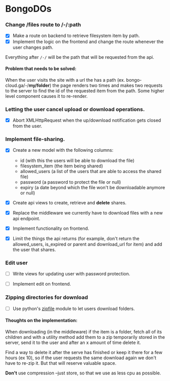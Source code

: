 # BongoDOs

### Change /files route to /-/:path

- [x] Make a route on backend to retrieve filesystem item by path.
- [x] Implement the logic on the frontend and change the route whenever the user changes path.

Everything after `/-/` will be the path that will be requested from the api.

#### Problem that needs to be solved:

When the user visits the site with a url the has a path (ex. bongo-cloud.ga/-/**my/folder**) the page renders two times and makes two requests to the server to find the id of the requested item from the path. Some higher level component causes it to re-render.

### Letting the user cancel upload or download operations.

- [x] Abort XMLHttpRequest when the up/download notification gets closed from the user.

### Implement file-sharing.

- [x] Create a new model with the following columns:

  - id (with this the users will be able to download the file)
  - filesystem_item (the item being shared)
  - allowed_users (a list of the users that are able to access the shared file)
  - password (a password to protect the file or null)
  - expiry (a date beyond which the file won't be downloadable anymore or null)

- [x] Create api views to create, retrieve and **delete** shares.

- [x] Replace the middleware we currently have to download files with a new api endpoint.

- [x] Implement functionality on frontend.

- [x] Limit the things the api returns (for example, don't return the allowed_users, is_expired or parent and download_url for item) and add the user that shares.

### Edit user

- [ ] Write views for updating user with password protection.

- [ ] Implement edit on frontend.

### Zipping directories for download

- [ ] Use python's [zipfile](https://docs.python.org/3/library/zipfile.html) module to let users download folders.

#### Thoughts on the implementation:

When downloading (in the middleware) if the item is a folder, fetch all of its children and with a utility method add them to a zip temporarily stored in the server, send it to the user and after an x amount of time delete it.

Find a way to delete it after the serve has finished or keep it there for a few hours (ex 10), so if the user requests the same download again we don't have to re-zip it. But that will reserve valuable space.

**Don't** use compression –just store, so that we use as less cpu as possible.
